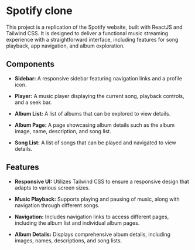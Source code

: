 
# Spotify clone 

This project is a replication of the Spotify website, built with ReactJS and Tailwind CSS. It is designed to deliver a functional music streaming experience with a straightforward interface, including features for song playback, app navigation, and album exploration.


## Components
- **Sidebar:**  A responsive sidebar featuring navigation links and a profile icon.

- **Player:** A music player displaying the current song, playback controls, and a seek bar.

- **Album List:** A list of albums that can be explored to view details.

- **Album Page:** A page showcasing album details such as the album image, name, description, and song list.

- **Song List:** A list of songs that can be played and navigated to view details.


## Features 

- **Responsive UI:** Utilizes Tailwind CSS to ensure a responsive design that adapts to various screen sizes.

- **Music Playback:** Supports playing and pausing of music, along with navigation through different songs.

- **Navigation:** Includes navigation links to access different pages, including the album list and individual album pages.

- **Album Details:** Displays comprehensive album details, including images, names, descriptions, and song lists.



